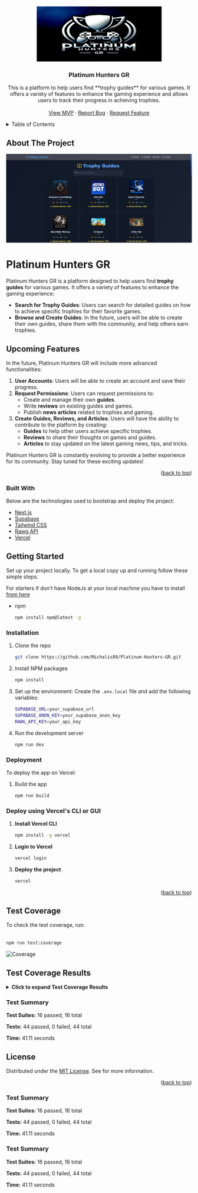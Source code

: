 <div id="top"></div>

<!-- PROJECT LOGO -->
<br />
<div align="center">
    <img src="assets/platinum-hunters-gr.png" alt="Logo" width="339" height="149">

  <h3 align="center">Platinum Hunters GR</h3>

  <p align="center">
    This is a platform to help users find **trophy guides** for various games. It offers a variety of features to enhance the gaming experience and allows users to track their progress in achieving trophies.
    <br />
    <br />
    <a href="https://platinum-hunters-gr.vercel.app/" target="_blank">View MVP</a>
    ·
    <a href="https://platinum-hunters-gr.vercel.app/pages/contact">Report Bug</a>
    ·
    <a href="https://github.com/Michalis89/Platinum-Hunters-GR/issues">Request Feature</a>
  </p>
</div>

<!-- TABLE OF CONTENTS -->
<details>
  <summary>Table of Contents</summary>
  <ol>
    <li>
      <a href="#about-the-project">About The Project</a>
      <ul>
        <li><a href="#built-with">Built With</a></li>
      </ul>
    </li>
    <li>
      <a href="#getting-started">Getting Started</a>
      <ul>
        <li><a href="#installation">Installation</a></li>
        <li><a href="#deployment">Deployment</a></li>
      </ul>
    </li>
    <li><a href="#api-usage">API</a></li>
    <li><a href="#license">License</a></li>
  </ol>
</details>

<!-- ABOUT THE PROJECT -->

## About The Project

<div id="about-the-project"></div>

[![Product Name Screen Shot][product-screenshot]](https://platinum-hunters-gr.vercel.app/pages/guide)

# Platinum Hunters GR

Platinum Hunters GR is a platform designed to help users find **trophy guides** for various games. It offers a variety of features to enhance the gaming experience:

- **Search for Trophy Guides**: Users can search for detailed guides on how to achieve specific trophies for their favorite games.
- **Browse and Create Guides**: In the future, users will be able to create their own guides, share them with the community, and help others earn trophies.

## Upcoming Features

In the future, Platinum Hunters GR will include more advanced functionalities:

1. **User Accounts**: Users will be able to create an account and save their progress.
2. **Request Permissions**: Users can request permissions to:
   - Create and manage their own **guides**.
   - Write **reviews** on existing guides and games.
   - Publish **news articles** related to trophies and gaming.
3. **Create Guides, Reviews, and Articles**: Users will have the ability to contribute to the platform by creating:
   - **Guides** to help other users achieve specific trophies.
   - **Reviews** to share their thoughts on games and guides.
   - **Articles** to stay updated on the latest gaming news, tips, and tricks.

Platinum Hunters GR is constantly evolving to provide a better experience for its community. Stay tuned for these exciting updates!

<p align="right">(<a href="#top">back to top</a>)</p>

### Built With

<div id="built-with"></div>

Below are the technologies used to bootstrap and deploy the project:

- [Next.js](https://nextjs.org/)
- [Supabase](https://supabase.io/)
- [Tailwind CSS](https://tailwindcss.com/)
- [Rawg API](https://rawg.io/apidocs)
- [Vercel](https://vercel.com/)

<!-- GETTING STARTED -->

## Getting Started

<div id="getting-started"></div>

Set up your project locally.
To get a local copy up and running follow these simple steps.

For starters if don't have NodeJs at your local machine you have to install <a href="https://nodejs.org/en/download/">from here</a>

- npm

  ```sh
  npm install npm@latest -g

  ```

### Installation

<div id="installation"></div>

1. Clone the repo

   ```sh
   git clone https://github.com/Michalis89/Platinum-Hunters-GR.git

   ```

2. Install NPM packages

   ```sh
   npm install

   ```

3. Set up the environment:
   Create the `.env.local` file and add the following variables:

   ```sh
   SUPABASE_URL=your_supabase_url
   SUPABASE_ANON_KEY=your_supabase_anon_key
   RAWG_API_KEY=your_api_key

   ```

4. Run the development server

   ```sh
   npm run dev

   ```

### Deployment

<div id="deployment"></div>

To deploy the app on Vercel:

1. Build the app

   ```sh
   npm run build

   ```

### Deploy using Vercel's CLI or GUI

1. **Install Vercel CLI**

   ```sh
   npm install -g vercel

   ```

2. **Login to Vercel**

   ```sh
   vercel login

   ```

3. **Deploy the project**

   ```sh
   vercel

   ```

  <p align="right">(<a href="#top">back to top</a>)</p>

<!-- Test Coverage -->

## Test Coverage

To check the test coverage, run:

```sh

npm run test:coverage

```

![Coverage](https://coveralls.io/repos/github/Michalis89/Platinum-Hunters-GR/badge.svg?branch=develop)

## Test Coverage Results
  
<details>
  <summary><strong>Click to expand Test Coverage Results</strong></summary>
  <div id="results">
    <table>
      <tr><th>File</th><th>% Stmts</th><th>% Branch</th><th>% Funcs</th><th>% Lines</th><th>Uncovered Line #s</th></tr>
      <tr>
        <td><strong>All files</strong></td>
        <td><span style="color: red;">14.54%</span></td>
        <td><span style="color: orange;">53.19%</span></td>
        <td><span style="color: red;">26.67%</span></td>
        <td><span style="color: red;">14.54%</span></td>
        <td>-</td>
      </tr>
<tr>
<td>layout.tsx</td>
<td><span style="color: red;">0.00%</span></td>
<td><span style="color: red;">0.00%</span></td>
<td><span style="color: red;">0.00%</span></td>
<td><span style="color: red;">0.00%</span></td>
<td>-</td>
</tr>
<tr>
<td>page.tsx</td>
<td><span style="color: green;">100.00%</span></td>
<td><span style="color: green;">100.00%</span></td>
<td><span style="color: green;">100.00%</span></td>
<td><span style="color: green;">100.00%</span></td>
<td>-</td>
</tr>
<tr>
<td>route.ts</td>
<td><span style="color: red;">0.00%</span></td>
<td><span style="color: red;">0.00%</span></td>
<td><span style="color: red;">0.00%</span></td>
<td><span style="color: red;">0.00%</span></td>
<td>-</td>
</tr>
<tr>
<td>route.ts</td>
<td><span style="color: red;">0.00%</span></td>
<td><span style="color: red;">0.00%</span></td>
<td><span style="color: red;">0.00%</span></td>
<td><span style="color: red;">0.00%</span></td>
<td>-</td>
</tr>
<tr>
<td>route.ts</td>
<td><span style="color: red;">0.00%</span></td>
<td><span style="color: red;">0.00%</span></td>
<td><span style="color: red;">0.00%</span></td>
<td><span style="color: red;">0.00%</span></td>
<td>-</td>
</tr>
<tr>
<td>route.ts</td>
<td><span style="color: red;">0.00%</span></td>
<td><span style="color: red;">0.00%</span></td>
<td><span style="color: red;">0.00%</span></td>
<td><span style="color: red;">0.00%</span></td>
<td>-</td>
</tr>
<tr>
<td>route.ts</td>
<td><span style="color: red;">0.00%</span></td>
<td><span style="color: red;">0.00%</span></td>
<td><span style="color: red;">0.00%</span></td>
<td><span style="color: red;">0.00%</span></td>
<td>-</td>
</tr>
<tr>
<td>route.ts</td>
<td><span style="color: red;">0.00%</span></td>
<td><span style="color: red;">0.00%</span></td>
<td><span style="color: red;">0.00%</span></td>
<td><span style="color: red;">0.00%</span></td>
<td>-</td>
</tr>
<tr>
<td>route.ts</td>
<td><span style="color: red;">0.00%</span></td>
<td><span style="color: red;">0.00%</span></td>
<td><span style="color: red;">0.00%</span></td>
<td><span style="color: red;">0.00%</span></td>
<td>-</td>
</tr>
<tr>
<td>route.ts</td>
<td><span style="color: red;">0.00%</span></td>
<td><span style="color: red;">0.00%</span></td>
<td><span style="color: red;">0.00%</span></td>
<td><span style="color: red;">0.00%</span></td>
<td>-</td>
</tr>
<tr>
<td>route.ts</td>
<td><span style="color: red;">0.00%</span></td>
<td><span style="color: red;">0.00%</span></td>
<td><span style="color: red;">0.00%</span></td>
<td><span style="color: red;">0.00%</span></td>
<td>-</td>
</tr>
<tr>
<td>route.ts</td>
<td><span style="color: red;">0.00%</span></td>
<td><span style="color: red;">0.00%</span></td>
<td><span style="color: red;">0.00%</span></td>
<td><span style="color: red;">0.00%</span></td>
<td>-</td>
</tr>
<tr>
<td>route.ts</td>
<td><span style="color: red;">0.00%</span></td>
<td><span style="color: red;">0.00%</span></td>
<td><span style="color: red;">0.00%</span></td>
<td><span style="color: red;">0.00%</span></td>
<td>-</td>
</tr>
<tr>
<td>route.ts</td>
<td><span style="color: red;">0.00%</span></td>
<td><span style="color: red;">0.00%</span></td>
<td><span style="color: red;">0.00%</span></td>
<td><span style="color: red;">0.00%</span></td>
<td>-</td>
</tr>
<tr>
<td>Navbar.tsx</td>
<td><span style="color: green;">100.00%</span></td>
<td><span style="color: green;">100.00%</span></td>
<td><span style="color: orange;">66.67%</span></td>
<td><span style="color: green;">100.00%</span></td>
<td>-</td>
</tr>
<tr>
<td>NavbarWrapper.tsx</td>
<td><span style="color: green;">100.00%</span></td>
<td><span style="color: green;">100.00%</span></td>
<td><span style="color: green;">100.00%</span></td>
<td><span style="color: green;">100.00%</span></td>
<td>-</td>
</tr>
<tr>
<td>BugReportForm.tsx</td>
<td><span style="color: red;">0.00%</span></td>
<td><span style="color: red;">0.00%</span></td>
<td><span style="color: red;">0.00%</span></td>
<td><span style="color: red;">0.00%</span></td>
<td>-</td>
</tr>
<tr>
<td>FeatureRequestForm.tsx</td>
<td><span style="color: red;">0.00%</span></td>
<td><span style="color: red;">0.00%</span></td>
<td><span style="color: red;">0.00%</span></td>
<td><span style="color: red;">0.00%</span></td>
<td>-</td>
</tr>
<tr>
<td>GeneralQuestionForm.tsx</td>
<td><span style="color: red;">0.00%</span></td>
<td><span style="color: red;">0.00%</span></td>
<td><span style="color: red;">0.00%</span></td>
<td><span style="color: red;">0.00%</span></td>
<td>-</td>
</tr>
<tr>
<td>NewGuideForm.tsx</td>
<td><span style="color: red;">0.00%</span></td>
<td><span style="color: red;">0.00%</span></td>
<td><span style="color: red;">0.00%</span></td>
<td><span style="color: red;">0.00%</span></td>
<td>-</td>
</tr>
<tr>
<td>SupportForm.tsx</td>
<td><span style="color: red;">0.00%</span></td>
<td><span style="color: red;">0.00%</span></td>
<td><span style="color: red;">0.00%</span></td>
<td><span style="color: red;">0.00%</span></td>
<td>-</td>
</tr>
<tr>
<td>EditGuideButton.tsx</td>
<td><span style="color: red;">0.00%</span></td>
<td><span style="color: red;">0.00%</span></td>
<td><span style="color: red;">0.00%</span></td>
<td><span style="color: red;">0.00%</span></td>
<td>-</td>
</tr>
<tr>
<td>GameDetailsInfo.tsx</td>
<td><span style="color: red;">0.00%</span></td>
<td><span style="color: red;">0.00%</span></td>
<td><span style="color: red;">0.00%</span></td>
<td><span style="color: red;">0.00%</span></td>
<td>-</td>
</tr>
<tr>
<td>GamePlatforms.tsx</td>
<td><span style="color: red;">0.00%</span></td>
<td><span style="color: red;">0.00%</span></td>
<td><span style="color: red;">0.00%</span></td>
<td><span style="color: red;">0.00%</span></td>
<td>-</td>
</tr>
<tr>
<td>GuideStats.tsx</td>
<td><span style="color: red;">0.00%</span></td>
<td><span style="color: red;">0.00%</span></td>
<td><span style="color: red;">0.00%</span></td>
<td><span style="color: red;">0.00%</span></td>
<td>-</td>
</tr>
<tr>
<td>TrophyGuides.tsx</td>
<td><span style="color: red;">0.00%</span></td>
<td><span style="color: red;">0.00%</span></td>
<td><span style="color: red;">0.00%</span></td>
<td><span style="color: red;">0.00%</span></td>
<td>-</td>
</tr>
<tr>
<td>TrophyStats.tsx</td>
<td><span style="color: red;">0.00%</span></td>
<td><span style="color: red;">0.00%</span></td>
<td><span style="color: red;">0.00%</span></td>
<td><span style="color: red;">0.00%</span></td>
<td>-</td>
</tr>
<tr>
<td>UpdateGameInfoButton.tsx</td>
<td><span style="color: red;">0.00%</span></td>
<td><span style="color: red;">0.00%</span></td>
<td><span style="color: red;">0.00%</span></td>
<td><span style="color: red;">0.00%</span></td>
<td>-</td>
</tr>
<tr>
<td>GameCard.tsx</td>
<td><span style="color: green;">100.00%</span></td>
<td><span style="color: green;">100.00%</span></td>
<td><span style="color: green;">100.00%</span></td>
<td><span style="color: green;">100.00%</span></td>
<td>-</td>
</tr>
<tr>
<td>GameGrid.tsx</td>
<td><span style="color: green;">100.00%</span></td>
<td><span style="color: green;">100.00%</span></td>
<td><span style="color: green;">100.00%</span></td>
<td><span style="color: green;">100.00%</span></td>
<td>-</td>
</tr>
<tr>
<td>SearchBar.tsx</td>
<td><span style="color: green;">100.00%</span></td>
<td><span style="color: green;">100.00%</span></td>
<td><span style="color: green;">100.00%</span></td>
<td><span style="color: green;">100.00%</span></td>
<td>-</td>
</tr>
<tr>
<td>AlertMessage.tsx</td>
<td><span style="color: green;">100.00%</span></td>
<td><span style="color: green;">100.00%</span></td>
<td><span style="color: green;">100.00%</span></td>
<td><span style="color: green;">100.00%</span></td>
<td>-</td>
</tr>
<tr>
<td>Badge.tsx</td>
<td><span style="color: red;">0.00%</span></td>
<td><span style="color: red;">0.00%</span></td>
<td><span style="color: red;">0.00%</span></td>
<td><span style="color: red;">0.00%</span></td>
<td>-</td>
</tr>
<tr>
<td>Button.tsx</td>
<td><span style="color: red;">0.00%</span></td>
<td><span style="color: red;">0.00%</span></td>
<td><span style="color: red;">0.00%</span></td>
<td><span style="color: red;">0.00%</span></td>
<td>-</td>
</tr>
<tr>
<td>Card.tsx</td>
<td><span style="color: red;">0.00%</span></td>
<td><span style="color: red;">0.00%</span></td>
<td><span style="color: red;">0.00%</span></td>
<td><span style="color: red;">0.00%</span></td>
<td>-</td>
</tr>
<tr>
<td>Dropdown.tsx</td>
<td><span style="color: red;">0.00%</span></td>
<td><span style="color: red;">0.00%</span></td>
<td><span style="color: red;">0.00%</span></td>
<td><span style="color: red;">0.00%</span></td>
<td>-</td>
</tr>
<tr>
<td>FormErrorMessage.tsx</td>
<td><span style="color: red;">0.00%</span></td>
<td><span style="color: red;">0.00%</span></td>
<td><span style="color: red;">0.00%</span></td>
<td><span style="color: red;">0.00%</span></td>
<td>-</td>
</tr>
<tr>
<td>Input.tsx</td>
<td><span style="color: red;">0.00%</span></td>
<td><span style="color: red;">0.00%</span></td>
<td><span style="color: red;">0.00%</span></td>
<td><span style="color: red;">0.00%</span></td>
<td>-</td>
</tr>
<tr>
<td>Skeleton.tsx</td>
<td><span style="color: green;">100.00%</span></td>
<td><span style="color: green;">100.00%</span></td>
<td><span style="color: green;">100.00%</span></td>
<td><span style="color: green;">100.00%</span></td>
<td>-</td>
</tr>
<tr>
<td>UnderConstruction.tsx</td>
<td><span style="color: green;">97.10%</span></td>
<td><span style="color: green;">80.00%</span></td>
<td><span style="color: green;">100.00%</span></td>
<td><span style="color: green;">97.10%</span></td>
<td>-</td>
</tr>
<tr>
<td>page.tsx</td>
<td><span style="color: red;">0.00%</span></td>
<td><span style="color: red;">0.00%</span></td>
<td><span style="color: red;">0.00%</span></td>
<td><span style="color: red;">0.00%</span></td>
<td>-</td>
</tr>
<tr>
<td>page.tsx</td>
<td><span style="color: red;">0.00%</span></td>
<td><span style="color: red;">0.00%</span></td>
<td><span style="color: red;">0.00%</span></td>
<td><span style="color: red;">0.00%</span></td>
<td>-</td>
</tr>
<tr>
<td>page.tsx</td>
<td><span style="color: green;">100.00%</span></td>
<td><span style="color: green;">100.00%</span></td>
<td><span style="color: green;">100.00%</span></td>
<td><span style="color: green;">100.00%</span></td>
<td>-</td>
</tr>
<tr>
<td>page.tsx</td>
<td><span style="color: red;">0.00%</span></td>
<td><span style="color: red;">0.00%</span></td>
<td><span style="color: red;">0.00%</span></td>
<td><span style="color: red;">0.00%</span></td>
<td>-</td>
</tr>
<tr>
<td>page.tsx</td>
<td><span style="color: red;">0.00%</span></td>
<td><span style="color: red;">0.00%</span></td>
<td><span style="color: red;">0.00%</span></td>
<td><span style="color: red;">0.00%</span></td>
<td>-</td>
</tr>
<tr>
<td>page.tsx</td>
<td><span style="color: red;">0.00%</span></td>
<td><span style="color: red;">0.00%</span></td>
<td><span style="color: red;">0.00%</span></td>
<td><span style="color: red;">0.00%</span></td>
<td>-</td>
</tr>
<tr>
<td>page.tsx</td>
<td><span style="color: red;">0.00%</span></td>
<td><span style="color: red;">0.00%</span></td>
<td><span style="color: red;">0.00%</span></td>
<td><span style="color: red;">0.00%</span></td>
<td>-</td>
</tr>
<tr>
<td>db.ts</td>
<td><span style="color: red;">0.00%</span></td>
<td><span style="color: red;">0.00%</span></td>
<td><span style="color: red;">0.00%</span></td>
<td><span style="color: red;">0.00%</span></td>
<td>-</td>
</tr>
<tr>
<td>index.ts</td>
<td><span style="color: red;">0.00%</span></td>
<td><span style="color: red;">0.00%</span></td>
<td><span style="color: red;">0.00%</span></td>
<td><span style="color: red;">0.00%</span></td>
<td>-</td>
</tr>
<tr>
<td>selectors.ts</td>
<td><span style="color: red;">0.00%</span></td>
<td><span style="color: red;">0.00%</span></td>
<td><span style="color: red;">0.00%</span></td>
<td><span style="color: red;">0.00%</span></td>
<td>-</td>
</tr>
<tr>
<td>utils.ts</td>
<td><span style="color: red;">0.00%</span></td>
<td><span style="color: red;">0.00%</span></td>
<td><span style="color: red;">0.00%</span></td>
<td><span style="color: red;">0.00%</span></td>
<td>-</td>
</tr>
<tr>
<td>handlers.ts</td>
<td><span style="color: green;">92.00%</span></td>
<td><span style="color: green;">100.00%</span></td>
<td><span style="color: red;">0.00%</span></td>
<td><span style="color: green;">92.00%</span></td>
<td>-</td>
</tr>
<tr>
<td>server.ts</td>
<td><span style="color: green;">100.00%</span></td>
<td><span style="color: green;">100.00%</span></td>
<td><span style="color: red;">0.00%</span></td>
<td><span style="color: green;">100.00%</span></td>
<td>-</td>
</tr>
<tr>
<td>forms.ts</td>
<td><span style="color: red;">0.00%</span></td>
<td><span style="color: red;">0.00%</span></td>
<td><span style="color: red;">0.00%</span></td>
<td><span style="color: red;">0.00%</span></td>
<td>-</td>
</tr>
<tr>
<td>interfaces.ts</td>
<td><span style="color: red;">0.00%</span></td>
<td><span style="color: red;">0.00%</span></td>
<td><span style="color: red;">0.00%</span></td>
<td><span style="color: red;">0.00%</span></td>
<td>-</td>
</tr>
    </table>
  </div>
</details>

  <div id="jest-results">
    <h3>Test Summary</h3>
    <p><strong>Test Suites:</strong> 16 passed, 16 total</p>
    <p><strong>Tests:</strong> 44 passed, 0 failed, 44 total</p>
    <p><strong>Time:</strong> 41.11 seconds</p>
  </div>

## License

Distributed under the [MIT License](./LICENSE.txt). See for more information.

<p align="right">(<a href="#top">back to top</a>)</p>

<!-- MARKDOWN LINKS & IMAGES -->

[product-screenshot]: assets/screenshot.png

<div id="jest-results">
<h3>Test Summary</h3>
<p><strong>Test Suites:</strong> 16 passed, 16 total</p>
<p><strong>Tests:</strong> 44 passed, 0 failed, 44 total</p>
<p><strong>Time:</strong> 41.11 seconds</p>
</div>

<div id="jest-results">
<h3>Test Summary</h3>
<p><strong>Test Suites:</strong> 16 passed, 16 total</p>
<p><strong>Tests:</strong> 44 passed, 0 failed, 44 total</p>
<p><strong>Time:</strong> 41.11 seconds</p>
</div>
